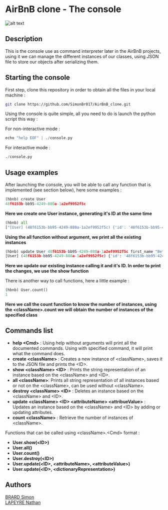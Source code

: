 # AirBnB clone - The console

![alt text](https://camo.githubusercontent.com/59589bd21e8ec09ef94f2d9bb80d36d144bc487fe4737f8b213d005f3273921b/68747470733a2f2f696d6775722e636f6d2f4f696c457358562e706e67)

## Description

This is the console use as command interpreter later in the AirBnB projects, using it we can manage the different instances of our classes,
using JSON file to store our objects after serializing them.

## Starting the console

First step, clone this repository in order to obtain all the files in your local machine :

```bash
git clone https://github.com/SimonBr017/AirBnB_clone.git
```

Using the console is quite simple, all you need to do is launch the python script this way :

For non-interactive mode :
```python
echo "help EOF" | ./console.py
```
For interactive mode :
```python
./console.py
```

## Usage examples

After launching the console, you will be able to call any function that is implemented (see section below), here some examples :

```python
(hbnb) create User
48f6153b-bb95-4249-880a-1a2ef9952f5c
```
**Here we create one User instance, generating it's ID at the same time**

```python
(hbnb) all
["[User] (48f6153b-bb95-4249-880a-1a2ef9952f5c) {'id': '48f6153b-bb95-4249-880a-1a2ef9952f5c', 'created_at': datetime.datetime(2021, 6, 30, 14, 39, 23, 915529), 'updated_at': datetime.datetime(2021, 6, 30, 14, 39, 23, 915541)}"]
```
**Using the all function without argument, we print all the existing instances**

```python
(hbnb) update User 48f6153b-bb95-4249-880a-1a2ef9952f5c first_name "Betty"
[User] (48f6153b-bb95-4249-880a-1a2ef9952f5c) {'id': '48f6153b-bb95-4249-880a-1a2ef9952f5c', 'created_at': datetime.datetime(2021, 6, 30, 14, 39, 23, 915529), 'updated_at': datetime.datetime(2021, 6, 30, 14, 39, 23, 915541), 'first_name': 'Betty'}
```
**Here we update our existing instance calling it and it's ID. In order to print the changes, we use the show function**

There is another way to call functions, here a little example :

```python
(hbnb) User.count()
1
```
**Here we call the count function to know the number of instances, using the \<className\>.count we will obtain the number of instances of the specified class**
## Commands list

- **help \<Cmd\>** : Using help without arguments will print all the documented commands. Using with specified command, it will print what the command does.
- **create \<className\>** : Creates a new instance of \<className\>, saves it to the JSON file and prints the \<ID\>.
- **show \<className\> \<ID\>** : Prints the string representation of an instance based on the \<className\> and \<ID\>.
- **all \<className\>**: Prints all string representation of all instances based or not on the \<className\>, can be used without \<className\>.
- **destroy \<className\> \<ID\>** : Deletes an instance based on the \<className\> and \<ID\>.
- **update \<className\> \<ID\> \<attributeName\> \<attribueValue\>** : Updates an instance based on the \<className\> and \<ID\> by adding or updating attributes.
- **count \<className\>** : Retrieve the number of instances of \<className\>.

Functions that can be called using \<className\>.\<Cmd\> format :

-  **User.show(\<ID\>)**
-  **User.all()**
-  **User.count()**
-  **User.destroy(\<ID\>)**
-  **User.update(\<ID\>, \<attributeName\>, \<attributeValue\>)**
-  **User.update(\<ID\>, \<dictionaryRepresentation\>)**

## Authors

[BRARD Simon](https://github.com/SimonBr017)</br>
[LAPEYRE Nathan](https://github.com/Sarolus)
